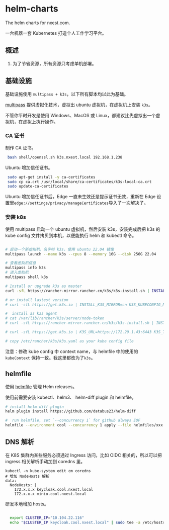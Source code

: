 # helm-charts

The helm charts for nxest.com.

一台机器一套 Kubernetes 打造个人工作学习平台。

## 概述

1. 为了节省资源，所有资源只考虑单机部署。

## 基础设施

基础设施使用 `multipass + k3s`，以下所有脚本均以此为基础。

[multipass][] 提供虚拟化技术，虚拟出 ubuntu 虚拟机，在虚拟机上安装 `k3s`。

不管你平时开发是使用 Windows、MacOS 或 Linux，都建议比先虚拟出一个虚拟机，在虚拟上执行操作。

### CA 证书

制作 CA 证书。

```bash
 bash shell/openssl.sh k3s.nxest.local 192.168.1.238
```

Ubuntu 增加信任证书。

```bash
 sudo apt-get install -y ca-certificates
 sudo cp ca.crt /usr/local/share/ca-certificates/k3s-local-ca.crt
 sudo update-ca-certificates
```

Ubuntu 增加信任证书后，Edge 一直未生效还是提示证书无效，重新在 Edge 设置里`edge://settings/privacy/manageCertificates`导入了一次解决了。

### 安装 k8s

使用 multipass 启动一个 ubuntu 虚拟机，然后安装 k3s，安装完成后把 k3s 的 kube config 文件拷贝到本机，以便能执行 helm 和 kubectl 命令。

```bash

# 启动一个新虚拟机，名字叫 k3s，使用 ubuntu 22.04 镜像
multipass launch --name k3s --cpus 8 --memory 16G --disk 256G 22.04

# 查看虚拟机信息
multipass info k3s
# 进入虚拟机
multipass shell k3s

# Install or upgrade k3s as master
curl -sfL https://rancher-mirror.rancher.cn/k3s/k3s-install.sh | INSTALL_K3S_MIRROR=cn K3S_KUBECONFIG_MODE=600 INSTALL_K3S_CHANNEL=latest sh -

# or install lastest version
# curl -sfL https://get.k3s.io | INSTALL_K3S_MIRROR=cn K3S_KUBECONFIG_MODE=600 INSTALL_K3S_CHANNEL=latest sh -

#  install as k3s agent
# cat /var/lib/rancher/k3s/server/node-token
# curl -sfL https://rancher-mirror.rancher.cn/k3s/k3s-install.sh | INSTALL_K3S_MIRROR=cn K3S_URL=https://myserver:6443 K3S_TOKEN=mynodetoken sh -

# curl -sfL https://get.k3s.io | K3S_URL=https://172.29.1.43:6443 K3S_TOKEN=K10addd342daa729d34bfc39a09b87d556bf28f6790b3b88ab6da26e180f4db9ffb::server:74e1581a5a6438baacea88a08e385215 sh -

# copy /etc/rancher/k3s/k3s.yaml as your kube config file

```

注意：修改 kube config 中 context name，与 helmfile 中的使用的 `kubeContext` 保持一致。我这里都改为了`k3s`。

## helmfile

使用 [helmfile](https://helmfile.readthedocs.io) 管理 Helm releases。

使用前需要安装 kubectl、helm3、 helm-diff plugin 和 helmfile。

```bash
# install helm-diff plugin
helm plugin install https://github.com/databus23/helm-diff

#  run helmfile, set `--concurrency 1` for github always EOF
helmfile --environment cool --concurrency 1 apply --file helmfiles/xxx.yaml 

```

## DNS 解析

在 K8S 集群内某些服务必须通过 Ingress 访问，比如 OIDC 相关的，所以可以把 ingress 相关解析手动加到 coredns 里。

```console
kubectl -n kube-system edit cm coredns
# 增加 NodeHosts 解析
data:
  NodeHosts: |
    172.x.x.x keycloak.cool.nxest.local
    172.x.x.x minio.cool.nxest.local

```

研发本地增加 hosts。

```bash

  export CLUSTER_IP="10.104.22.116"
  echo "$CLUSTER_IP keycloak.cool.nxest.local" | sudo tee -a /etc/hosts

```

[multipass]: https://multipass.run/
